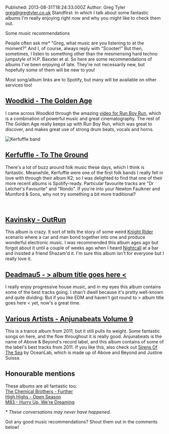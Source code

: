 Published: 2013-08-31T18:24:33.000Z
Author: Greg Tyler <greg@gregtyler.co.uk>
Standfirst: In which I talk about some fantastic albums I'm really enjoying right now and why you might like to check them out.

Some music recommendations

People often ask me* "Greg, what music are you listening to at the moment?" And I, of course, always reply with "Scooter!" But then, sometimes, I listen to something other than the mesmerising hard techno jumpstyle of H.P. Baxxter et al. So here are some recommendations of albums I've been enjoying of late. They're not necessarily new, but hopefully some of them will be new to you!   

Most song/album links are to Spotify, but many will be available on other services too!   




## [Woodkid - The Golden Age][1]


I came across Woodkid through the amazing [video for Run Boy Run][2], which is a combination of powerful music and great cinematography. The rest of The Golden Age really keeps up with Run Boy Run, which was great to discover, and makes great use of strong drum beats, vocals and horns.   

![Kerfuffle band](/kerfuffle-band.jpg ":right Kerfuffle may have split up, but their music is still well worth a listen!")

## [Kerfuffle - To The Ground][3]

There's a lot of buzz around folk music these days, which I think is fantastic. Meanwhile, Kerfuffle were one of the first folk bands I really fell in love with through their album K2; so I was delighted to find that one of their more recent albums is Spotify-ready. Particular favourite tracks are "Dr Letcher's Favourite" and "Rondo". If you're into your Newton Faulkner and Mumford & Sons, why not try something a bit more traditional?   

&nbsp;

## [Kavinsky - OutRun][4]


This album is crazy. It sort of tells the story of some weird [Knight Rider][5] scenario where a car and man bond together into one and produce wonderful electronic music. I was recommended this album ages ago but forgot about it until a couple of weeks ago when I heard [Nightcall][6] at a bar and insisted a friend Shazam'd it. I'm sure this album isn't for everyone but I really love it.   


## [Deadmau5 - > album title goes here <][7]


I really enjoy progressive house music, and in my eyes this album contains some of the best tracks going. I shan't dwell because it's pretty well-known and quite dividing. But if you like EDM and haven't got round to > album title goes here < yet, now's a great time.   


## [Various Artists - Anjunabeats Volume 9][8]


This is a trance album from 2011, but it still pulls its weight. Some fantastic songs on here, and the flow throughout it is really good. Anjunabeats is the name of Above & Beyond's record label, and this album contains of some of the label's best tracks from 2011. If you like this, also check out [Sirens Of The Sea][9] by OceanLab, which is made up of Above and Beyond and Justine Suissa.   


## Honourable mentions


These albums are all fantastic too:   
[The Chemical Brothers - Further][10]   
[High Highs - Open Season][11]   
[M83 - Hurry Up, We're Dreaming][12]   


_* These conversations may never have happened._

Got any good music recommendations? Shout them out in the comments below!

[1]: http://open.spotify.com/album/46rGAcYt8T7iNyePUob4YO
[2]: http://www.youtube.com/watch?v=lmc21V-zBq0
[3]: http://open.spotify.com/album/4YVxWK9vgW9n5n74K7CcTK
[4]: http://open.spotify.com/album/3bRM4GQgoFjBRRzhp87Ugb
[5]: http://en.wikipedia.org/wiki/Knight_Rider_(franchise)
[6]: http://open.spotify.com/track/73bDvrmSBh2fr53tLDH9oA
[7]: http://open.spotify.com/album/5cpwmGEav9fYtQi33w0YTj
[8]: http://open.spotify.com/album/2d3HW6qqAxA2zmtFROdhDO
[9]: http://open.spotify.com/album/667Wx9aZGwNdzl3QpFiu5U
[10]: http://open.spotify.com/album/5EOAvD6xmE1g9XV49wFzNG
[11]: http://open.spotify.com/album/3vyA5G1a5ISREXX0A4D2Iv
[12]: http://open.spotify.com/album/6MBuQugGuX7VMBX0uiBnAQ
